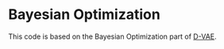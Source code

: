 # Bayesian Optimization 

This code is based on the Bayesian Optimization part of [D-VAE](https://github.com/muhanzhang/D-VAE).



